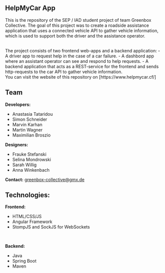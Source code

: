 ## HelpMyCar App

This is the repository of the SEP / IAD student project of team Greenbox Collective.
The goal of this project was to create a roadside assistance application that uses a connected vehicle API to gather vehicle information, 
which is used to support both the driver and the assistance operator.

<br>
The project consists of two frontend web-apps and a backend application:
- A driver app to request help in the case of a car failure.
- A dashbord app where an assistant operator can see and respond to help requests.
- A backend application that acts as a REST-service for the frontend and sends http-requests to the car API to gather vehicle information.
<br>
You can visit the website of this repository on [https://www.helpmycar.cf/]

## Team

**Developers:**
- Anastasia Tataridou
- Simon Schneider
- Marvin Karhan
- Martin Wagner
- Maximilian Broszio

**Designers:**
- Frauke Stefanski
- Selina Mondrowski
- Sarah Willig
- Anna Winkenbach

**Contact:**
greenbox-collective@gmx.de 

## Technologies:
**Frontend:**
- HTML/CSS/JS
- Angular Framework
- StompJS and SockJS for WebSockets

<br>

**Backend:**
- Java
- Spring Boot
- Maven
